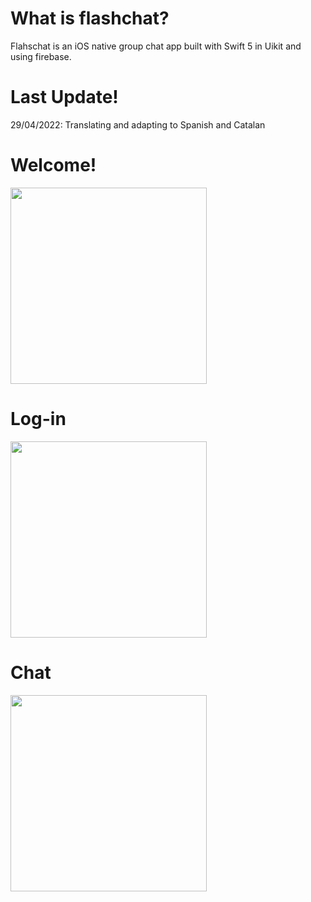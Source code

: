 # What is flashchat?
Flahschat is an iOS native group chat app built with Swift 5 in Uikit and using firebase.

# Last Update!
29/04/2022: Translating and adapting to Spanish and Catalan

# Welcome!
<img src="https://user-images.githubusercontent.com/60990368/120935936-71074d80-c705-11eb-9ab4-4841522a3349.png" width=314>

# Log-in
<img src="https://user-images.githubusercontent.com/60990368/120936096-68634700-c706-11eb-910b-db231f1300a5.png" width=314>

# Chat
<img src="https://user-images.githubusercontent.com/60990368/120936118-7a44ea00-c706-11eb-8aab-ed5b8b4e60c8.png" width=314>
